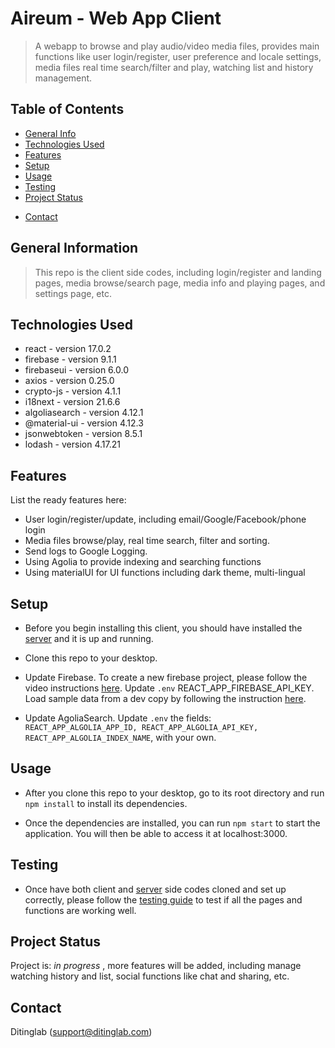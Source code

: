 # Aireum - Web App Client

> A webapp to browse and play audio/video media files, provides main functions like user login/register, user preference and locale settings, media files real time search/filter and play, watching list and history management.

## Table of Contents

- [General Info](#general-information)
- [Technologies Used](#technologies-used)
- [Features](#features)
- [Setup](#setup)
- [Usage](#usage)
- [Testing](#testing)
- [Project Status](#project-status)
<!-- * [Acknowledgements](#acknowledgements) -->
- [Contact](#contact)
<!-- * [License](#license) -->

## General Information

> This repo is the client side codes, including login/register and landing pages, media browse/search page, media info and playing pages, and settings page, etc.

## Technologies Used

- react - version 17.0.2
- firebase - version 9.1.1
- firebaseui - version 6.0.0
- axios - version 0.25.0
- crypto-js - version 4.1.1
- i18next - version 21.6.6
- algoliasearch - version 4.12.1
- @material-ui - version 4.12.3
- jsonwebtoken - version 8.5.1
- lodash - version 4.17.21

## Features

List the ready features here:

- User login/register/update, including email/Google/Facebook/phone login
- Media files browse/play, real time search, filter and sorting.
- Send logs to Google Logging.
- Using Agolia to provide indexing and searching functions
- Using materialUI for UI functions including dark theme, multi-lingual

## Setup

- Before you begin installing this client, you should have installed the [server]("https://github.com/Diting-Lab/Aireum_01_Server") and it is up and running.

- Clone this repo to your desktop.

- Update Firebase. To create a new firebase project, please follow the video instructions [here]("https://www.youtube.com/watch?v=6juww5Lmvgo"). Update `.env` REACT_APP_FIREBASE_API_KEY. Load sample data from a dev copy by following the instruction [here]("https://docs.google.com/document/d/1o7YByBRTI8xCGXIXwd3HKZ55gvsg0yFSsjSnfJJSdDI/edit?usp=sharing").

- Update AgoliaSearch. Update `.env` the fields: `REACT_APP_ALGOLIA_APP_ID, REACT_APP_ALGOLIA_API_KEY, REACT_APP_ALGOLIA_INDEX_NAME`, with your own.

## Usage

- After you clone this repo to your desktop, go to its root directory and run `npm install` to install its dependencies.

- Once the dependencies are installed, you can run `npm start` to start the application. You will then be able to access it at localhost:3000.

## Testing

- Once have both client and [server]("https://github.com/Diting-Lab/Aireum_01_Server") side codes cloned and set up correctly, please follow the [testing guide]("https://docs.google.com/document/d/1xepbCo5pPROmnnxAJuL6T3_z86CJXICfyPDbyZI7irQ/edit?usp=sharing") to test if all the pages and functions are working well.

## Project Status

Project is: _in progress_ , more features will be added, including manage watching history and list, social functions like chat and sharing, etc.

<!-- ## Acknowledgements
Give credit here.
- This project was inspired by...
- This project was based on [this tutorial](https://www.example.com).
- Many thanks to... -->

## Contact

Ditinglab (support@ditinglab.com)

<!-- Optional -->
<!-- ## License -->
<!-- This project is open source and available under the [... License](). -->

<!-- You don't have to include all sections - just the one's relevant to your project -->
